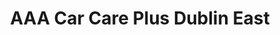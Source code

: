 ---
title: "AAA Car Care Plus Dublin East"
url: /columbus/aaa-car-care-plus-dublin-east/
shop: car repair
---